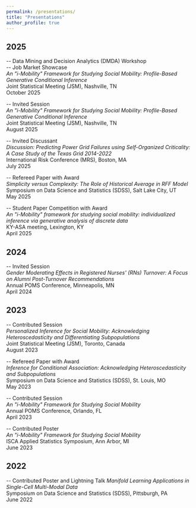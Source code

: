 ```yaml
---
permalink: /presentations/
title: "Presentations"
author_profile: true
---
```


## 2025

-- Data Mining and Decision Analytics (DMDA) Workshop  
-- Job Market Showcase  
*An "i-Mobility" Framework for Studying Social Mobility: Profile-Based Generative Conditional Inference*  
Joint Statistical Meeting (JSM), Nashville, TN  
October 2025 

-- Invited Session  
*An "i-Mobility" Framework for Studying Social Mobility: Profile-Based Generative Conditional Inference*  
Joint Statistical Meeting (JSM), Nashville, TN  
August 2025 

-- Invited Discussant  
*Discussion: Predicting Power Grid Failures using Self-Organized Criticality: A Case Study of the Texas Grid 2014-2022*  
International Risk Conference (MRS), Boston, MA  
July 2025

-- Refereed Paper with Award  
*Simplicity versus Complexity: The Role of Historical Average in RFF Model*  
Symposium on Data Science and Statistics (SDSS), Salt Lake City, UT  
May 2025

-- Student Paper Competition with Award  
*An "i-Mobility" framework for studying social mobility: individualized inference via generative analysis of discrete data*  
KY-ASA meeting, Lexington, KY  
April 2025

## 2024

-- Invited Session  
*Gender Moderating Effects in Registered Nurses' (RNs) Turnover: A Focus on Alumni Post-Turnover Recommendations*  
Annual POMS Conference, Minneapolis, MN  
April 2024

## 2023

-- Contributed Session  
*Personalized Inference for Social Mobility: Acknowledging Heteroscedasticity and Differentiating Subpopulations*  
Joint Statistical Meeting (JSM), Toronto, Canada  
August 2023

-- Refereed Paper with Award  
*Inference for Conditional Association: Acknowledging Heteroscedasticity and Subpopulations*  
Symposium on Data Science and Statistics (SDSS), St. Louis, MO  
May 2023

-- Contributed Session  
*An "i-Mobility" Framework for Studying Social Mobility*  
Annual POMS Conference, Orlando, FL  
April 2023

-- Contributed Poster  
*An "i-Mobility" Framework for Studying Social Mobility*  
ISCA Applied Statistics Symposium, Ann Arbor, MI  
June 2023 

## 2022

-- Contributed Poster and Lightning Talk 
*Manifold Learning Applications in Single-Cell Multi-Modal Data*  
Symposium on Data Science and Statistics (SDSS), Pittsburgh, PA  
June 2022
